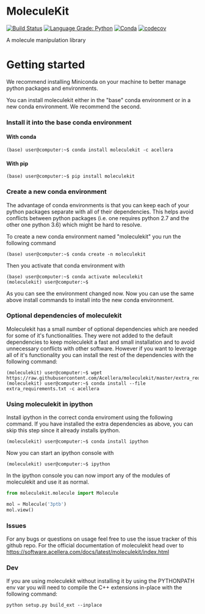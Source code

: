 # MoleculeKit

[![Build Status](https://dev.azure.com/stefdoerr/moleculekit/_apis/build/status/Acellera.moleculekit?branchName=master)](https://dev.azure.com/stefdoerr/moleculekit/_build/latest?definitionId=1&branchName=master)
[![Language Grade: Python](https://img.shields.io/lgtm/grade/python/g/Acellera/moleculekit.svg?logo=lgtm&logoWidth=18)](https://lgtm.com/projects/g/Acellera/moleculekit/context:python) 
[![Conda](https://anaconda.org/acellera/moleculekit/badges/version.svg)](https://anaconda.org/acellera/moleculekit)
[![codecov](https://codecov.io/gh/Acellera/moleculekit/branch/master/graph/badge.svg)](https://codecov.io/gh/Acellera/moleculekit)

A molecule manipulation library

# Getting started

We recommend installing Miniconda on your machine to better manage python packages and environments.

You can install moleculekit either in the "base" conda environment or in a new conda environment. We recommend the second.

### Install it into the base conda environment

#### With conda

```
(base) user@computer:~$ conda install moleculekit -c acellera
```

#### With pip

```
(base) user@computer:~$ pip install moleculekit
```

### Create a new conda environment

The advantage of conda environments is that you can keep each of your python packages separate with all of their dependencies.
This helps avoid conflicts between python packages (i.e. one requires python 2.7 and the other one python 3.6) which might be hard to resolve.

To create a new conda environment named "moleculekit" you run the following command

```
(base) user@computer:~$ conda create -n moleculekit
```

Then you activate that conda environment with

```
(base) user@computer:~$ conda activate moleculekit
(moleculekit) user@computer:~$ 
```

As you can see the environment changed now.
Now you can use the same above install commands to install into the new conda environment.

### Optional dependencies of moleculekit

Moleculekit has a small number of optional dependencies which are needed for some of it's functionalities. They were not added to the default dependencies to keep moleculekit a fast and small installation and to avoid unnecessary conflicts with other software. However if you want to leverage all of it's functionality you can install the rest of the dependencies with the following command:

```
(moleculekit) user@computer:~$ wget https://raw.githubusercontent.com/Acellera/moleculekit/master/extra_requirements.txt
(moleculekit) user@computer:~$ conda install --file extra_requirements.txt -c acellera
``` 

### Using moleculekit in ipython

Install ipython in the correct conda enviroment using the following command. If you have installed the extra dependencies as above, you can skip this step since it already installs ipython.

```
(moleculekit) user@computer:~$ conda install ipython
```

Now you can start an ipython console with

```
(moleculekit) user@computer:~$ ipython
```

In the ipython console you can now import any of the modules of moleculekit and use it as normal.

```python
from moleculekit.molecule import Molecule

mol = Molecule('3ptb')
mol.view()
```

### Issues

For any bugs or questions on usage feel free to use the issue tracker of this github repo.
For the official documentation of moleculekit head over to https://software.acellera.com/docs/latest/moleculekit/index.html 

### Dev

If you are using moleculekit without installing it by using the PYTHONPATH env var you will need to compile the C++ extensions in-place with the following command:

```
python setup.py build_ext --inplace
```